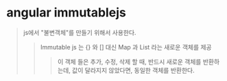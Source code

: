 # angular immutablejs

> js에서 "불변객체"를 만들기 위해서 사용한다.
>
> > Immutable js 는 {} 와 [] 대신 Map 과 List 라는 새로운 객체를 제공
> >
> > > 이 객체 들은 추가, 수정, 삭제 할 때, 반드시 새로운 객체를 반환하는데, 값이 달라지지 않았다면, 동일한 객체를 반환한다.

